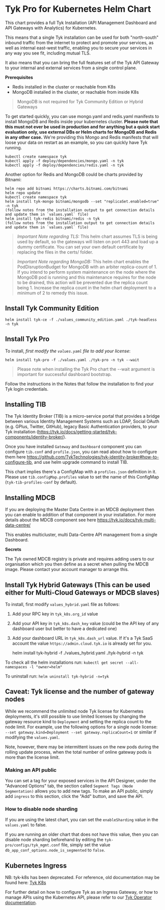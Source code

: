 # Tyk Pro for Kubernetes Helm Chart

This chart provides a full Tyk Installation (API Management Dashboard and API Gateways with Analytics) for Kubernetes.

This means that a single Tyk installation can be used for both "north-south" inbound traffic from the internet to protect and promote your services, as well as internal east-west traffic, enabling you to secure your services in any way you see fit, including mutual TLS.

It also means that you can bring the full features set of the Tyk API Gateway to your internal and external services from a single control plane.

**Prerequisites**

- Redis installed in the cluster or reachable from K8s
- MongoDB installed in the cluster, or reachable from inside K8s

> MongoDB is not required for Tyk Community Edition or Hybrid Gateways

To get started quickly, you can use mongo.yaml and redis.yaml manifests to install MongoDB and Redis inside your kubernetes cluster.
**Please note that this must not ever be used in production and for anything but a quick start evaluation only, use external DBs or Helm charts for MongoDB and Redis in any other case.**
We're providing this Mongo and Redis manifests that will loose your data on restart as an example, so you can quickly have Tyk running.

	kubectl create namespace tyk
	kubectl apply -f deploy/dependencies/mongo.yaml -n tyk
	kubectl apply -f deploy/dependencies/redis.yaml -n tyk

Another option for Redis and MongoDB could be charts provided by Bitnami:

	helm repo add bitnami https://charts.bitnami.com/bitnami
	helm repo update
	kubectl create namespace tyk
	helm install tyk-mongo bitnami/mongodb --set "replicaSet.enabled=true" -n tyk
	(follow notes from the installation output to get connection details and update them in `values.yaml` file)
	helm install tyk-redis bitnami/redis -n tyk
	(follow notes from the installation output to get connection details and update them in `values.yaml` file)


> *Important Note regarding TLS:* This helm chart assumes TLS is being used by default, so the gateways will listen on port 443 and load up a dummy certificate. You can set your own default certificate by replacing the files in the certs/ folder.

> *Important Note regarding MongoDB:* This helm chart enables the PodDisruptionBudget for MongoDB with an arbiter replica-count of 1.  If you intend to perform system maintenance on the node where the MongoDB pod is running and this maintenance requires for the node to be drained, this action will be prevented due the replica count being 1.  Increase the replica count in the helm chart deployment to a minimum of 2 to remedy this issue.

## Install Tyk Community Edition


	helm install tyk-ce -f ./values_community_edition.yaml ./tyk-headless -n tyk


## Install Tyk Pro
To install, *first modify the `values.yaml` file to add your license*:

	helm install tyk-pro -f ./values.yaml ./tyk-pro -n tyk --wait

> Please note when installing the Tyk Pro chart the --wait argument is important for successful dashboard bootstrap.

Follow the instructions in the Notes that follow the installation to find your Tyk login credentials.

## Installing TIB
The Tyk Identity Broker (TIB) is a micro-service portal that provides a bridge between various Identity Management Systems such as LDAP, Social OAuth (e.g. GPlus, Twitter, GitHub), legacy Basic Authentication providers, to your Tyk installation (https://tyk.io/docs/getting-started/tyk-components/identity-broker/).

Once you have installed `Gateway` and `Dashboard` component you can configure `tib.conf` and `profile.json`, you can read about how to configure them here https://github.com/TykTechnologies/tyk-identity-broker#how-to-configure-tib, and use helm upgrade command to install TIB.

This chart implies there's a ConfigMap with a `profiles.json` definition in it. Please use `tib.configMap.profiles` value to set the name of this ConfigMap (`tyk-tib-profiles-conf` by default).

## Installing MDCB

If you are deploying the Master Data Centre in an MDCB deployment then you can enable to addition of that component in your installation. For more details about the MDCB component see here https://tyk.io/docs/tyk-multi-data-centre/

This enables multicluster, multi Data-Centre API management from a single Dashboard.

**Secrets**

The Tyk owned MDCB registry is private and requires adding users to our organisation which you then define as a secret when pulling the MDCB image. Please contact your account manager to arrange this.

## Install Tyk Hybrid Gateways (This can be used either for Multi-Cloud Gateways or MDCB slaves)

To install, first modify `values_hybrid.yaml` file as follows:
1. Add your RPC key in `tyk_k8s.org_id` value
2. Add your API key in `tyk_k8s.dash_key` value (could be the API key of any dashboard user but better to have a dedicated one)
3. Add your dashboard URL in `tyk_k8s.dash_url` value. If it's a Tyk SaaS account the value `https://admin.cloud.tyk.io` is already set for you.

	helm install tyk-hybrid -f ./values_hybrid.yaml ./tyk-hybrid -n tyk

To check all the helm installations run:
	`kubectl get secret --all-namespaces -l "owner=helm"`

To uninstall run:
	`helm uninstall tyk-hybrid -n=tyk`

## Caveat: Tyk license and the number of gateway nodes

While we recommend the unlimited node Tyk license for Kubernetes deployments, it's still possible to use limited licenses by changing the gateway resource kind to `Deployment` and setting the replica count to the node limit. For example, use the following options for a single node license: `--set gateway.kind=Deployment --set gateway.replicaCount=1` or similar if modifying the `values.yaml`.

Note, however, there may be intermittent issues on the new pods during the rolling update process, when the total number of online gateway pods is more than the license limit.

### Making an API public

You can set a tag for your exposed services in the API Designer, under the "Advanced Options" tab, the section called `Segment Tags (Node Segmentation)` allows you to add new tags. To make an API public, simply add `ingress` to this section, click the "Add" button, and save the API.

### How to disable node sharding

If you are using the latest chart, you can set the `enableSharding` value in the `values.yaml` to false.

If you are running an older chart that does not have this value, then you can disable node sharding beforehand by editing the `tyk-pro/configs/tyk_mgmt.conf` file, simply set the value `db_app_conf_options.node_is_segmented` to `false`.

## Kubernetes Ingress

NB: tyk-k8s has been deprecated. For reference, old documentation may be found here: [Tyk K8s](https://github.com/TykTechnologies/tyk-k8s)

For further detail on how to configure Tyk as an Ingress Gateway, or how to manage APIs using the Kubernetes API, please refer to our [Tyk Operator documentation](https://github.com/TykTechnologies/tyk-operator/).
